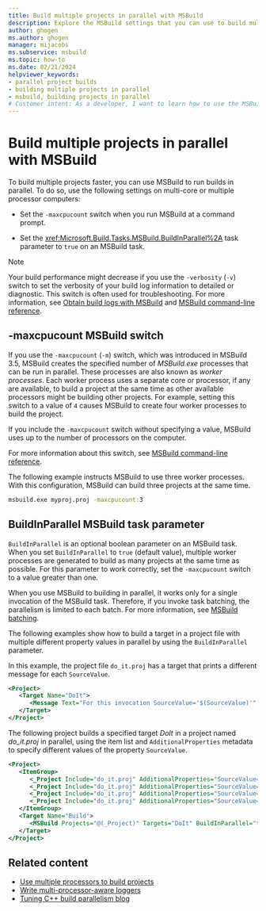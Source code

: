 ```yaml
---
title: Build multiple projects in parallel with MSBuild
description: Explore the MSBuild settings that you can use to build multiple projects faster by running them in parallel in Visual Studio.
author: ghogen
ms.author: ghogen
manager: mijacobs
ms.subservice: msbuild
ms.topic: how-to
ms.date: 02/21/2024
helpviewer_keywords:
- parallel project builds
- building multiple projects in parallel
- msbuild, building projects in parallel
# Customer intent: As a developer, I want to learn how to use the MSBuild command to run multiple projects in parallel in Visual Studio so that I can build multiple projects faster.
---
```


# Build multiple projects in parallel with MSBuild

To build multiple projects faster, you can use MSBuild to run builds in parallel. To do so, use the following settings on multi-core or multiple processor computers:

- Set the `-maxcpucount` switch when you run MSBuild at a command prompt.

- Set the <xref:Microsoft.Build.Tasks.MSBuild.BuildInParallel%2A> task parameter to `true` on an MSBuild task.

> [!NOTE]
> Your build performance might decrease if you use the `-verbosity` (`-v`) switch to set the verbosity of your build log information to detailed or diagnostic. This switch is often used for troubleshooting. For more information, see [Obtain build logs with MSBuild](../msbuild/obtaining-build-logs-with-msbuild.md) and [MSBuild command-line reference](../msbuild/msbuild-command-line-reference.md).

## -maxcpucount MSBuild switch

If you use the `-maxcpucount` (`-m`) switch, which was introduced in MSBuild 3.5, MSBuild creates the specified number of *MSBuild.exe* processes that can be run in parallel. These processes are also known as *worker processes*. Each worker process uses a separate core or processor, if any are available, to build a project at the same time as other available processors might be building other projects.
For example, setting this switch to a value of `4` causes MSBuild to create four worker processes to build the project.

If you include the `-maxcpucount` switch without specifying a value, MSBuild uses up to the number of processors on the computer.

For more information about this switch, see [MSBuild command-line reference](../msbuild/msbuild-command-line-reference.md).

The following example instructs MSBuild to use three worker processes. With this configuration, MSBuild can build three projects at the same time.

```cmd
msbuild.exe myproj.proj -maxcpucount:3
```

## BuildInParallel MSBuild task parameter

`BuildInParallel` is an optional boolean parameter on an MSBuild task. When you set `BuildInParallel` to `true` (default value), multiple worker processes are generated to build as many projects at the same time as possible. For this parameter to work correctly, set the `-maxcpucount` switch to a value greater than one.

When you use MSBuild to building in parallel, it works only for a single invocation of the MSBuild task. Therefore, if you invoke task batching, the parallelism is limited to each batch. For more information, see [MSBuild batching](msbuild-batching.md).

The following examples show how to build a target in a project file with multiple different property values in parallel by using the `BuildInParallel` parameter.

In this example, the project file `do_it.proj` has a target that prints a different message for each `SourceValue`.

```xml
<Project>
   <Target Name="DoIt">
      <Message Text="For this invocation SourceValue='$(SourceValue)'" Importance="High" />
   </Target>
</Project>
```

The following project builds a specified target *DoIt* in a project named *do_it.proj* in parallel, using the item list and `AdditionalProperties` metadata to specify different values of the property `SourceValue`.

```xml
<Project>
   <ItemGroup>
      <_Project Include="do_it.proj" AdditionalProperties="SourceValue=Test1" />
      <_Project Include="do_it.proj" AdditionalProperties="SourceValue=Test2" />
      <_Project Include="do_it.proj" AdditionalProperties="SourceValue=Test3" />
      <_Project Include="do_it.proj" AdditionalProperties="SourceValue=Test4" />
   </ItemGroup>
   <Target Name="Build">
      <MSBuild Projects="@(_Project)" Targets="DoIt" BuildInParallel="true" />
   </Target>
</Project>
```

## Related content

- [Use multiple processors to build projects](../msbuild/using-multiple-processors-to-build-projects.md)
- [Write multi-processor-aware loggers](../msbuild/writing-multi-processor-aware-loggers.md)
- [Tuning C++ build parallelism blog](https://devblogs.microsoft.com/visualstudio/tuning-c-build-parallelism-in-vs2010/)

